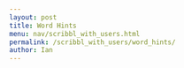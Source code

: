 ```yaml
---
layout: post
title: Word Hints
menu: nav/scribbl_with_users.html
permalink: /scribbl_with_users/word_hints/
author: Ian
---
```



<script>
const setupDiv = document.createElement("div");
const secretWordLabel = document.createElement("label");
secretWordLabel.textContent = "Enter the secret word:";
const secretWordInput = document.createElement("input");
secretWordInput.type = "password";
const startButton = document.createElement("button");
startButton.textContent = "Start Game";
setupDiv.appendChild(secretWordLabel);
setupDiv.appendChild(secretWordInput);
setupDiv.appendChild(startButton);
document.body.appendChild(setupDiv);

const gameDiv = document.createElement("div");
gameDiv.style.display = "none";
const hiddenWordElement = document.createElement("p");
hiddenWordElement.className = "hidden-word";
const hintElement = document.createElement("p");
hintElement.className = "hint";
const messageElement = document.createElement("p");
messageElement.className = "message";
const guessInput = document.createElement("input");
const submitGuessButton = document.createElement("button");
submitGuessButton.textContent = "Submit Guess";
const restartGameButton = document.createElement("button");
restartGameButton.textContent = "Restart Game";
restartGameButton.style.display = "none";

gameDiv.appendChild(hiddenWordElement);
gameDiv.appendChild(guessInput);
gameDiv.appendChild(submitGuessButton);
gameDiv.appendChild(hintElement);
gameDiv.appendChild(messageElement);
gameDiv.appendChild(restartGameButton);
document.body.appendChild(gameDiv);

let secretWord = "";
let hiddenWord = "";
let maxAttempts = 5;
let attemptsLeft = maxAttempts;
let hintRevealed = 0;

function hideWord(word) {
    return '*'.repeat(word.length);
}

function giveHint(word, revealedCount) {
    const hintArray = Array.from(hiddenWord);
    const revealIndices = new Set();
    while (revealIndices.size < revealedCount) {
        revealIndices.add(Math.floor(Math.random() * word.length));
    }
    revealIndices.forEach(index => {
        hintArray[index] = word[index];
    });
    return hintArray.join('');
}

function resetGame() {
    secretWord = "";
    hiddenWord = "";
    attemptsLeft = maxAttempts;
    hintRevealed = 0;
    hiddenWordElement.textContent = "";
    hintElement.textContent = "";
    messageElement.textContent = "";
    guessInput.value = "";
    setupDiv.style.display = "block";
    gameDiv.style.display = "none";
    restartGameButton.style.display = "none";
}

function handleGuess() {
    const guess = guessInput.value.trim().toLowerCase();
    guessInput.value = "";

    if (!guess) {
        messageElement.textContent = "Please enter a guess.";
        return;
    }

    if (guess === secretWord) {
        messageElement.style.color = "green";
        messageElement.textContent = "Congratulations! You've guessed the word!";
        restartGameButton.style.display = "inline-block";
        return;
    }

    attemptsLeft--;
    messageElement.style.color = "red";
    messageElement.textContent = `Wrong guess. Attempts left: ${attemptsLeft}.`;

    if (attemptsLeft <= 0) {
        messageElement.textContent = `Game Over! The correct word was: "${secretWord}"`;
        restartGameButton.style.display = "inline-block";
    } else if (attemptsLeft <= maxAttempts - Math.ceil(secretWord.length * 0.25)) {
        hintRevealed = Math.ceil(secretWord.length * 0.25);
        hiddenWord = giveHint(secretWord, hintRevealed);
        hiddenWordElement.textContent = hiddenWord;
        hintElement.textContent = `Hint: ${hiddenWord}`;
    }
}

startButton.addEventListener("click", () => {
    secretWord = secretWordInput.value.trim().toLowerCase();
    if (secretWord) {
        hiddenWord = hideWord(secretWord);
        hiddenWordElement.textContent = hiddenWord;
        attemptsLeft = maxAttempts;
        hintRevealed = 0;
        hintElement.textContent = "";
        messageElement.textContent = "";
        setupDiv.style.display = "none";
        gameDiv.style.display = "block";
    } else {
        alert("Please enter a valid word!");
    }
});

submitGuessButton.addEventListener("click", handleGuess);
guessInput.addEventListener("keypress", (event) => {
    if (event.key === "Enter") {
        event.preventDefault(); 
        handleGuess();
    }
});

restartGameButton.addEventListener("click", resetGame);
</script>